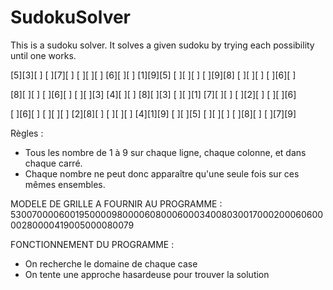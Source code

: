 # SudokuSolver

This is a sudoku solver. It solves a given sudoku by trying each possibility until one works.

[5][3][ ] [ ][7][ ] [ ][ ][ ]
[6][ ][ ] [1][9][5] [ ][ ][ ]
[ ][9][8] [ ][ ][ ] [ ][6][ ]

[8][ ][ ] [ ][6][ ] [ ][ ][3]
[4][ ][ ] [8][ ][3] [ ][ ][1]
[7][ ][ ] [ ][2][ ] [ ][ ][6]

[ ][6][ ] [ ][ ][ ] [2][8][ ]
[ ][ ][ ] [4][1][9] [ ][ ][5]
[ ][ ][ ] [ ][8][ ] [ ][7][9]

Règles :
 - Tous les nombre de 1 à 9 sur chaque ligne, chaque colonne, et dans chaque carré.
 - Chaque nombre ne peut donc apparaître qu'une seule fois sur ces mêmes ensembles.

MODELE DE GRILLE A FOURNIR AU PROGRAMME : 530070000600195000098000060800060003400803001700020006060000280000419005000080079

FONCTIONNEMENT DU PROGRAMME :
  - On recherche le domaine de chaque case
  - On tente une approche hasardeuse pour trouver la solution
